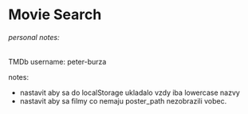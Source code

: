 # Movie Search

###### personal notes:

TMDb username: peter-burza

notes:
- nastavit aby sa do localStorage ukladalo vzdy iba lowercase nazvy
- nastavit aby sa filmy co nemaju poster_path nezobrazili vobec.
